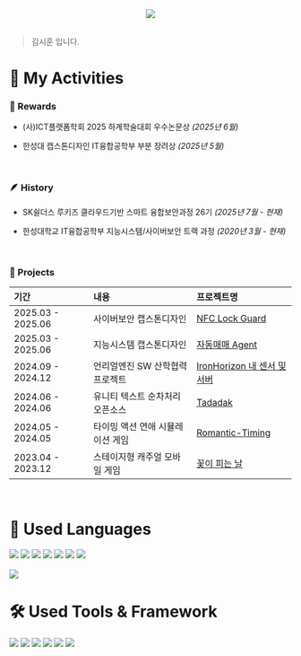 <div align= "center">
    <img src="https://capsule-render.vercel.app/api?type=soft&color=0:328547,100:54cfb6&height=180&text=Hi,%20This%20is%20Kim%20Sihoon&animation=fadeIn&fontColor=ffffff&fontSize=50" />
</div>

<br/>

> 김시훈 입니다.

# 🌟 My Activities

### 🏅 Rewards

- (사)ICT플랫폼학회 2025 하계학술대회 우수논문상 *(2025년 6월)*

- 한성대 캡스톤디자인 IT융합공학부 부분 장려상 *(2025년 5월)*

<br/>

### 🪶 History

- SK쉴더스 루키즈 클라우드기반 스마트 융합보안과정 26기 *(2025년 7월 - 현재)*

- 한성대학교 IT융합공학부 지능시스템/사이버보안 트랙 과정 *(2020년 3월 - 현재)*

<br/>

### 📑 Projects

|기간|내용|프로젝트명|
|:--|:--|:--|
|2025.03 - 2025.06|사이버보안 캡스톤디자인|[NFC Lock Guard](https://github.com/Capstone-CyberSecurity/ProjectDocs)|
|2025.03 - 2025.06|지능시스템 캡스톤디자인|[자동매매 Agent](https://github.com/ksp3012011/IntelSysCapstone)|
|2024.09 - 2024.12|언리얼엔진 SW 산학협력 프로젝트|[IronHorizon 내 센서 및 서버](https://github.com/ihatehudwedge/ServerAndHW_With_JTSHHSP)|
|2024.06 - 2024.06|유니티 텍스트 순차처리 오픈소스|[Tadadak](https://github.com/ihatehudwedge/Tadadak-UnityTMP)|
|2024.05 - 2024.05|타이밍 액션 연애 시뮬레이션 게임|[Romantic-Timing](https://github.com/TeamCadence/Romantic-Timing)|
|2023.04 - 2023.12|스테이지형 캐주얼 모바일 게임|[꽃이 피는 날](https://github.com/Team-efni/FlowersBloom)|

<br/>

# 📜 Used Languages
<div>
  <img src="https://img.shields.io/badge/C%2B%2B-00599C?style=for-the-badge&logo=C%2B%2B&logoColor=white">
  <img src="https://img.shields.io/badge/C%23-239120?style=for-the-badge&logo=C%23&logoColor=white">
  <img src="https://img.shields.io/badge/Python-3776AB?style=for-the-badge&logo=Python&logoColor=white">
  <img src="https://img.shields.io/badge/C-A8B9CC?style=for-the-badge&logo=C&logoColor=white">
  <img src="https://img.shields.io/badge/Assembly-6E4C13?style=for-the-badge&logo=assemblyscript&logoColor=white">
  <img src="https://img.shields.io/badge/Java-007396?style=for-the-badge&logo=Java&logoColor=white">
  <img src="https://img.shields.io/badge/Kotlin-7F52FF?style=for-the-badge&logo=kotlin&logoColor=white">
</div>

<br/>

<img src="https://github-readme-stats.vercel.app/api/top-langs/?username=ihatehudwedge&layout=compact&bg_color=60,000000,1c1e5f&title_color=ffffff&text_color=ffffff"/>

# 🛠️ Used Tools & Framework
<div> 
  <img src="https://img.shields.io/badge/Unity-FFFFFF?style=for-the-badge&logo=unity&logoColor=black">
  <img src="https://img.shields.io/badge/Unreal_Engine-313131?style=for-the-badge&logo=unrealengine&logoColor=white">
  <img src="https://img.shields.io/badge/Arduino-00979D?style=for-the-badge&logo=arduino&logoColor=white">
  <img src="https://img.shields.io/badge/Flask-4786BB?style=for-the-badge&logo=flask&logoColor=white">
  <img src="https://img.shields.io/badge/Visual_Studio-5C2D91?style=for-the-badge&logo=visualstudio&logoColor=white">
  <img src="https://img.shields.io/badge/x64dbg-000000?style=for-the-badge&logo=openbugbounty&logoColor=red&labelColor=black">
</div>
